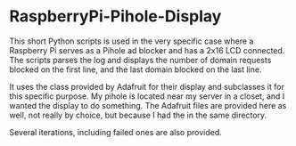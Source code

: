 # RaspberryPi-Pihole-Display
This short Python scripts is used in the very specific case where a Raspberry Pi serves as a Pihole ad blocker and has a 2x16 LCD connected. The scripts parses the log and displays the number of domain requests blocked on the first line, and the last domain blocked on the last line.

It uses the class provided by Adafruit for their display and subclasses it for this specific purpose. My pihole is located near my server in a closet, and I wanted the display to do something. The Adafruit files are provided here as well, not really by choice, but because I had the in the same directory. 

Several iterations, including failed ones are also provided.
